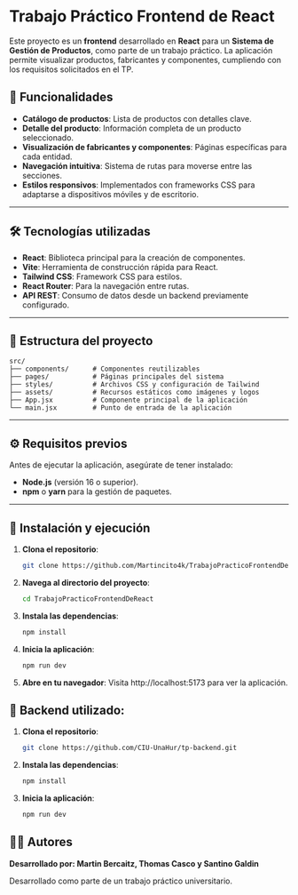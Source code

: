 # Trabajo Práctico Frontend de React

Este proyecto es un **frontend** desarrollado en **React** para un **Sistema de Gestión de Productos**, como parte de un trabajo práctico. La aplicación permite visualizar productos, fabricantes y componentes, cumpliendo con los requisitos solicitados en el TP.

## 🚀 Funcionalidades

- **Catálogo de productos**: Lista de productos con detalles clave.
- **Detalle del producto**: Información completa de un producto seleccionado.
- **Visualización de fabricantes y componentes**: Páginas específicas para cada entidad.
- **Navegación intuitiva**: Sistema de rutas para moverse entre las secciones.
- **Estilos responsivos**: Implementados con frameworks CSS para adaptarse a dispositivos móviles y de escritorio.

---

## 🛠️ Tecnologías utilizadas

- **React**: Biblioteca principal para la creación de componentes.
- **Vite**: Herramienta de construcción rápida para React.
- **Tailwind CSS**: Framework CSS para estilos.
- **React Router**: Para la navegación entre rutas.
- **API REST**: Consumo de datos desde un backend previamente configurado.

---

## 📂 Estructura del proyecto

```plaintext
src/
├── components/      # Componentes reutilizables
├── pages/           # Páginas principales del sistema
├── styles/          # Archivos CSS y configuración de Tailwind
├── assets/          # Recursos estáticos como imágenes y logos
├── App.jsx          # Componente principal de la aplicación
└── main.jsx         # Punto de entrada de la aplicación
```
---

## ⚙️ Requisitos previos

Antes de ejecutar la aplicación, asegúrate de tener instalado:

- **Node.js** (versión 16 o superior).
- **npm** o **yarn** para la gestión de paquetes.

---

## 🔧 Instalación y ejecución

1. **Clona el repositorio**:
   ```bash
   git clone https://github.com/Martincito4k/TrabajoPracticoFrontendDeReact.git

2. **Navega al directorio del proyecto**:

    ```bash
    cd TrabajoPracticoFrontendDeReact

3. **Instala las dependencias**:
    ```bash
    npm install

4. **Inicia la aplicación**:
    ```bash
    npm run dev

5. **Abre en tu navegador**:
    Visita http://localhost:5173 para ver la aplicación.

## 🔧 Backend utilizado:

1. **Clona el repositorio**:
   ```bash
   git clone https://github.com/CIU-UnaHur/tp-backend.git

1. **Instala las dependencias**:
    ```bash
    npm install

2. **Inicia la aplicación**:
    ```bash
    npm run dev


## 🧑‍💻 Autores
**Desarrollado por: Martin Bercaitz, Thomas Casco y Santino Galdin**

Desarrollado como parte de un trabajo práctico universitario.